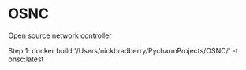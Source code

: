 # OSNC
Open source network controller

Step 1: 
docker build '/Users/nickbradberry/PycharmProjects/OSNC/' -t onsc:latest

